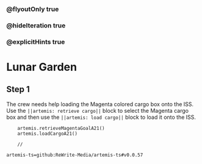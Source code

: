 ### @flyoutOnly true
### @hideIteration true
### @explicitHints true

# Lunar Garden

## Step 1
The crew needs help loading the Magenta colored cargo box onto the ISS. Use the ``||artemis: retrieve cargo||`` block to select the Magenta cargo box and then use the ``||artemis: load cargo||`` block to load it onto the ISS.

```ghost    
    artemis.retrieveMagentaGoalA21()
    artemis.loadCargoA21()
```
```template
    //
```

```package
artemis-ts=github:ReWrite-Media/artemis-ts#v0.0.57
```
